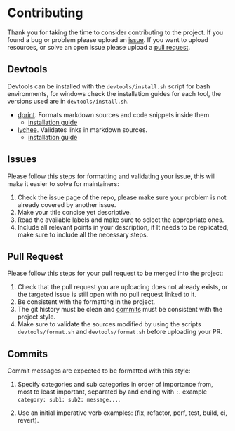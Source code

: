 # Contributing

Thank you for taking the time to consider contributing to the project. If you
found a bug or problem please upload an [issue](#issues). If you want to upload
resources, or solve an open issue please upload a [pull request](#pull-request).

## Devtools

Devtools can be installed with the `devtools/install.sh` script for bash
environments, for windows check the installation guides for each tool, the
versions used are in `devtools/install.sh`.

- [dprint](https://dprint.dev/). Formats markdown sources and code snippets
  inside them.
  - [installation guide](https://dprint.dev/install/)
- [lychee](https://github.com/lycheeverse/lychee). Validates links in markdown
  sources.
  - [installation guide](https://github.com/lycheeverse/lychee?tab=readme-ov-file#installation)

## Issues

Please follow this steps for formatting and validating your issue, this will
make it easier to solve for maintainers:

1. Check the issue page of the repo, please make sure your problem is not
   already covered by another issue.
2. Make your title concise yet descriptive.
3. Read the available labels and make sure to select the appropriate ones.
4. Include all relevant points in your description, if It needs to be
   replicated, make sure to include all the necessary steps.

## Pull Request

Please follow this steps for your pull request to be merged into the project:

1. Check that the pull request you are uploading does not already exists, or the
   targeted issue is still open with no pull request linked to it.
2. Be consistent with the formatting in the project.
3. The git history must be clean and [commits](#commits) must be consistent with
   the project style.
4. Make sure to validate the sources modified by using the scripts
   `devtools/format.sh` and `devtools/format.sh` before uploading your PR.

## Commits

Commit messages are expected to be formatted with this style:

1. Specify categories and sub categories in order of importance from, most to
   least important, separated by and ending with `:`. example
   `category: sub1: sub2: message...`.

2. Use an initial imperative verb examples: (fix, refactor, perf, test, build,
   ci, revert).
